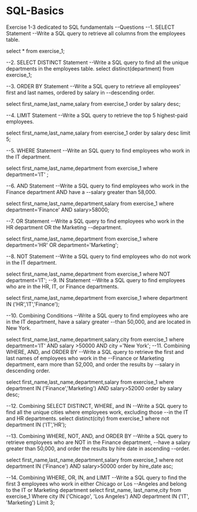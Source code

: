 # SQL-Basics
Exercise 1-3 dedicated to SQL fundamentals
--Questions
--1. SELECT Statement
--Write a SQL query to retrieve all columns from the employees table.

select *
    from exercise_1;


--2. SELECT DISTINCT Statement
--Write a SQL query to find all the unique departments in the employees table.
select distinct(department)
        from exercise_1;

--3. ORDER BY Statement
--Write a SQL query to retrieve all employees' first and last names, ordered by salary in 
--descending order.

select first_name,last_name,salary
    from exercise_1
        order by salary desc;

--4. LIMIT Statement
--Write a SQL query to retrieve the top 5 highest-paid employees.

select first_name,last_name,salary
    from exercise_1
        order by salary desc
         limit 5;


--5. WHERE Statement
--Write an SQL query to find employees who work in the IT department.

 select first_name,last_name,department
    from exercise_1
        where department='IT' ;   
        
--6. AND Statement
--Write a SQL query to find employees who work in the Finance department AND have a 
--salary greater than 58,000.

select first_name,last_name,department,salary
    from exercise_1
        where department='Finance'
            AND salary>58000;
        


--7. OR Statement
--Write a SQL query to find employees who work in the HR department OR the Marketing 
--department.

select first_name,last_name,department
    from exercise_1
        where department='HR' OR department='Marketing';
        
--8. NOT Statement
--Write a SQL query to find employees who do not work in the IT department.

select first_name,last_name,department
    from exercise_1
        where NOT department='IT';
--9. IN Statement
--Write a SQL query to find employees who are in the HR, IT, or Finance departments.

select first_name,last_name,department
    from exercise_1
        where department IN ('HR','IT','Finance');
        
--10. Combining Conditions
--Write a SQL query to find employees who are in the IT department, have a salary greater 
--than 50,000, and are located in New York.

select first_name,last_name,department,salary,city
    from exercise_1
        where department='IT'
            AND salary >50000
                AND  city ='New York';
--11. Combining WHERE, AND, and ORDER BY
--Write a SQL query to retrieve the first and last names of employees who work in the 
--Finance or Marketing department, earn more than 52,000, and order the results by 
--salary in descending order.

select first_name,last_name,department,salary
    from exercise_1
        where department IN ('Finance','Marketing')
            AND salary>52000
                order by salary desc;

--12. Combining SELECT DISTINCT, WHERE, and IN
--Write a SQL query to find all the unique cities where employees work, excluding those 
--in the IT and HR departments.
select distinct(city)
    from exercise_1
        where not department IN ('IT','HR');
        
--13. Combining WHERE, NOT, AND, and ORDER BY
--Write a SQL query to retrieve employees who are NOT in the Finance department, 
--have a salary greater than 50,000, and order the results by hire date in ascending 
--order.

select first_name,last_name,department,salary
    from exercise_1
        where not department IN ('Finance')
            AND salary>50000
                order by hire_date asc;
        
--14. Combining WHERE, OR, IN, and LIMIT
--Write a SQL query to find the first 3 employees who work in either Chicago or Los 
--Angeles and belong to the IT or Marketing department
select first_name, last_name,city
    from exercise_1
        Where city IN ('Chicago', 'Los Angeles')
            AND department IN ('IT', 'Marketing')
                Limit 3;
                
